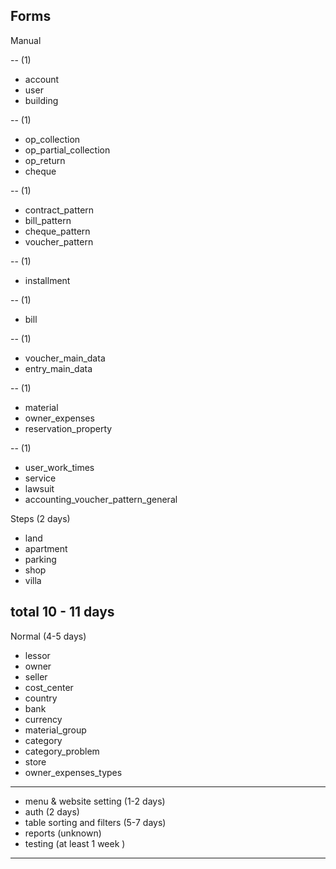 ## Forms

Manual

-- (1)

- account
- user
- building

-- (1)

- op_collection
- op_partial_collection
- op_return
- cheque

-- (1)

- contract_pattern
- bill_pattern
- cheque_pattern
- voucher_pattern

-- (1)

- installment

-- (1)

- bill

-- (1)

- voucher_main_data
- entry_main_data

-- (1)

- material
- owner_expenses
- reservation_property

-- (1)

- user_work_times
- service
- lawsuit
- accounting_voucher_pattern_general 

Steps (2 days)

- land
- apartment
- parking
- shop
- villa



total 10 - 11 days
----


Normal (4-5 days)

- lessor
- owner
- seller
- cost_center
- country
- bank
- currency
- material_group
- category
- category_problem
- store
- owner_expenses_types

---
- menu & website setting (1-2 days)
- auth (2 days)
- table sorting and filters (5-7 days)
- reports (unknown)
- testing (at least 1 week )


------------
